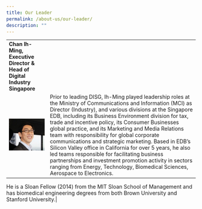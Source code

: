 ```yaml
---
title: Our Leader
permalink: /about-us/our-leader/
description: ""
---
```

|  |  |
| -------- | -------- |
|**Chan Ih-Ming, Executive Director & Head of Digital Industry Singapore**
|![IM-photo](/images/ih%20ming2.jpg)|Prior to leading DISG, Ih-Ming played leadership roles at the Ministry of Communications and Information (MCI) as Director (Industry), and various divisions at the Singapore EDB, including its Business Environment division for tax, trade and incentive policy, its Consumer Businesses global practice, and its Marketing and Media Relations team with responsibility for global corporate communications and strategic marketing.  Based in EDB’s Silicon Valley office in California for over 5 years, he also led teams responsible for facilitating business partnerships and investment promotion activity in sectors ranging from Energy, Technology, Biomedical Sciences, Aerospace to Electronics.  

He is a Sloan Fellow (2014) from the MIT Sloan School of Management and has biomedical engineering degrees from both Brown University and Stanford University.|